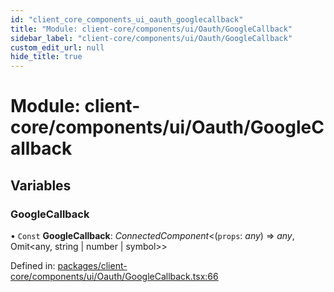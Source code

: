 ```yaml
---
id: "client_core_components_ui_oauth_googlecallback"
title: "Module: client-core/components/ui/Oauth/GoogleCallback"
sidebar_label: "client-core/components/ui/Oauth/GoogleCallback"
custom_edit_url: null
hide_title: true
---
```


# Module: client-core/components/ui/Oauth/GoogleCallback

## Variables

### GoogleCallback

• `Const` **GoogleCallback**: *ConnectedComponent*<(`props`: *any*) => *any*, Omit<any, string \| number \| symbol\>\>

Defined in: [packages/client-core/components/ui/Oauth/GoogleCallback.tsx:66](https://github.com/xr3ngine/xr3ngine/blob/9d253dc38/packages/client-core/components/ui/Oauth/GoogleCallback.tsx#L66)
